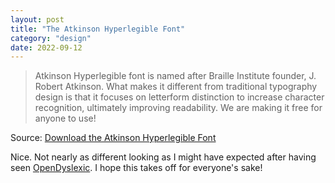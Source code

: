 ```yaml
---
layout: post
title: "The Atkinson Hyperlegible Font"
category: "design"
date: 2022-09-12
---
```


>Atkinson Hyperlegible font is named after Braille Institute founder, J. Robert Atkinson.  What makes it different from traditional typography design is that it focuses on letterform distinction to increase character recognition, ultimately improving readability.  We are making it free for anyone to use!

Source: [Download the Atkinson Hyperlegible Font](https://brailleinstitute.org/freefont)

Nice. Not nearly as different looking as I might have expected after having seen [OpenDyslexic](https://opendyslexic.org/).  I hope this takes off for everyone's sake!

